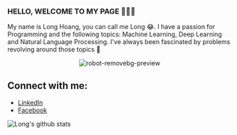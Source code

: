 ### HELLO, WELCOME TO MY PAGE 👋😊👋

My name is Long Hoang, you can call me Long 😂. I have a passion for Programming and the following topics: Machine Learning, Deep Learning and Natural Language Processing. I've always been fascinated by problems revolving around those topics 🤖
<p align="center">
  <img src="https://user-images.githubusercontent.com/121651344/222488536-568d2f1d-f89c-4c27-a94e-2919e5eba761.png" alt="robot-removebg-preview">
</p>

## Connect with me:
- [LinkedIn](www.linkedin.com/in/long-hoàng-l110200)
- [Facebook](https://www.facebook.com/phung.long.7140/)

![Long's github stats](https://github-readme-stats-git-masterrstaa-rickstaa.vercel.app/api?username=windhashira06&show_icons=true&theme=tokyonight&hide=contribs,prs,issues)

